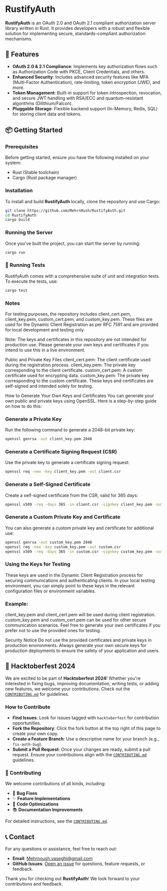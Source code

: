 # RustifyAuth

**RustifyAuth** is an OAuth 2.0 and OAuth 2.1 compliant authorization server library written in Rust. It provides developers with a robust and flexible solution for implementing secure, standards-compliant authorization mechanisms.

## 🚀 Features

- **OAuth 2.0 & 2.1 Compliance**: Implements key authorization flows such as Authorization Code with PKCE, Client Credentials, and others.
- **Enhanced Security**: Includes advanced security features like MFA (Multi-Factor Authentication), rate-limiting, token encryption (JWE), and more.
- **Token Management**: Built-in support for token introspection, revocation, and secure JWT handling with RSA/ECC and quantum-resistant algorithms (Dilithium/Falcon).
- **Pluggable Storage**: Flexible backend support (In-Memory, Redis, SQL) for storing client data and tokens.

## 📦 Getting Started

### Prerequisites

Before getting started, ensure you have the following installed on your system:

- Rust (Stable toolchain)
- Cargo (Rust package manager)

### Installation

To install and build **RustifyAuth** locally, clone the repository and use Cargo:

```bash
git clone https://github.com/Mehrn0ush/RustifyAuth.git
cd RustifyAuth
cargo build
```

### Running the Server
Once you've built the project, you can start the server by running:

```bash
cargo run
```

### 🔧 Running Tests

RustifyAuth comes with a comprehensive suite of unit and integration tests. To execute the tests, use:

```bash
cargo test
```

### Notes
For testing purposes, the repository includes client_cert.pem, client_key.pem, custom_cert.pem, and custom_key.pem. These files are used for the Dynamic Client Registration as per RFC 7591 and are provided for local development and testing only.

Note: The keys and certificates in this repository are not intended for production use. Please generate your own keys and certificates if you intend to use this in a live environment.

Public and Private Key Files
client_cert.pem: The client certificate used during the registration process.
client_key.pem: The private key corresponding to the client certificate.
custom_cert.pem: A custom certificate used for encrypting data.
custom_key.pem: The private key corresponding to the custom certificate.
These keys and certificates are self-signed and intended solely for testing.

How to Generate Your Own Keys and Certificates
You can generate your own public and private keys using OpenSSL. Here is a step-by-step guide on how to do this:

### Generate a Private Key
Run the following command to generate a 2048-bit private key:
```bash
openssl genrsa -out client_key.pem 2048
```
### Generate a Certificate Signing Request (CSR)
Use the private key to generate a certificate signing request:

```bash
openssl req -new -key client_key.pem -out client.csr
```
### Generate a Self-Signed Certificate
Create a self-signed certificate from the CSR, valid for 365 days:

```bash
openssl x509 -req -days 365 -in client.csr -signkey client_key.pem -out client_cert.pem
```
### Generate a Custom Private Key and Certificate
You can also generate a custom private key and certificate for additional use:
```bash
openssl genrsa -out custom_key.pem 2048
openssl req -new -key custom_key.pem -out custom.csr
openssl x509 -req -days 365 -in custom.csr -signkey custom_key.pem -out custom_cert.pem
```

### Using the Keys for Testing
These keys are used in the Dynamic Client Registration process for securing communications and authenticating clients. In your local testing environment, you can simply point to these keys in the relevant configuration files or environment variables.

### Example:

client_key.pem and client_cert.pem will be used during client registration.
custom_key.pem and custom_cert.pem can be used for other secure communication scenarios.
Feel free to generate your own certificates if you prefer not to use the provided ones for testing.

Security Notice
Do not use the provided certificates and private keys in production environments. Always generate your own secure keys for production deployments to ensure the safety of your application and users.

## 🎉 Hacktoberfest 2024

We are excited to be part of **Hacktoberfest 2024**! Whether you're interested in fixing bugs, improving documentation, writing tests, or adding new features, we welcome your contributions. Check out the [`CONTRIBUTING.md`](CONTRIBUTING.md) for guidelines.

### How to Contribute

- **Find Issues**: Look for issues tagged with `hacktoberfest` for contribution opportunities.
- **Fork the Repository**: Click the fork button at the top right of this page to create your own copy.
- **Create a Feature Branch**: Use a descriptive name for your branch (e.g., `fix-auth-bug`).
- **Submit a Pull Request**: Once your changes are ready, submit a pull request. Ensure your contributions align with the [`CONTRIBUTING.md`](CONTRIBUTING.md) guidelines.

### 🤝 Contributing

We welcome contributions of all kinds, including:

- 🐛 **Bug Fixes**
- ✨ **Feature Implementations**
- 🚀 **Code Optimizations**
- 📚 **Documentation Improvements**

For detailed instructions, see the [`CONTRIBUTING.md`](CONTRIBUTING.md).

## 📞 Contact

For any questions or assistance, feel free to reach out:

- **Email**: [Mehrnoush.vaseghi@gmail.com](mailto:Mehrnoush.vaseghi@gmail.com)
- **GitHub Issues**: [Open an issue](https://github.com/Mehrn0ush/RustifyAuth/issues) for questions, feature requests, or feedback.

Thank you for checking out **RustifyAuth**! We look forward to your contributions and feedback.